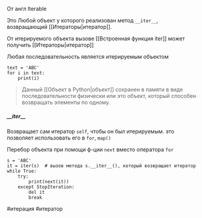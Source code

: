 От англ Iterable

Это Любой объект у которого реализован метод `__iter__`, возвращающий [[Итераторы|итератор]].

От итерируемого объекта вызове [[Встроенная функция iter]] может получить [[Итераторы|итератор]]

Любая последовательность является итерируемым объектом

```
text = 'ABC'
for i in text:
	print(i)
```

> Данный [[Объект в Python|объект]] сохранен в памяти в виде последовательности физически
> или это объект, который способен возвращать элементы по одному. 


##### \_\_iter\_\_
Возвращает сам итератор `self`, чтобы он был итерируемым.
это позволяет использовать его в `for`, `map()`



Перебор объекта при помощи ф-ции `next` вместо оператора `for`

```
s = 'ABC'
it = iter(s)  # вызов метода s.__iter__(), который возвращает итератор
while True:
	try:
		print(next(it))
	except StopIteration:
		del it
		break
```


#итерация #итератор 

